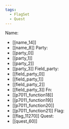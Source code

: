```yaml
---
tags:
  - FlagSet
  - Quest
---
```

Name:
- [[name_14]]
- [[name_8]]
Party:
- [[party_0]]
- [[party_1]]
- [[party_2]]
- [[party_3]]
Field_party:
- [[field_party_0]]
- [[field_party_1]]
- [[field_party_2]]
- [[field_party_3]]
Fn:
- [[p7011_function18]]
- [[p7011_function19]]
- [[p7011_function20]]
- [[p7011_function21]]
Flag:
- [[flag_11270]]
Quest:
- [[quest_60]]
